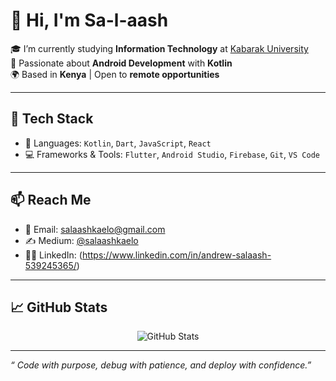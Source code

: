 # 👋 Hi, I'm Sa-l-aash

🎓 I’m currently studying **Information Technology** at [Kabarak University](https://kabarak.ac.ke)  
📱 Passionate about **Android Development** with **Kotlin**  
🌍 Based in **Kenya** | Open to **remote opportunities**

---

## 🚀 Tech Stack
- 🧠 Languages: `Kotlin`, `Dart`, `JavaScript`, `React`
- 💻 Frameworks & Tools: `Flutter`, `Android Studio`, `Firebase`, `Git`, `VS Code`

---

## 📫 Reach Me
- 📧 Email: salaashkaelo@gmail.com
- ✍️ Medium: [@salaashkaelo](https://medium.com/@salaashkaelo)
- 🧑‍💼 LinkedIn: (https://www.linkedin.com/in/andrew-salaash-539245365/)


---

## 📈 GitHub Stats
<p align="center">
  <img src="https://github-readme-stats.vercel.app/api?username=sa-l-aash&show_icons=true&theme=radical" alt="GitHub Stats" />
</p>


---


*“ Code with purpose, debug with patience, and deploy with confidence.”*




